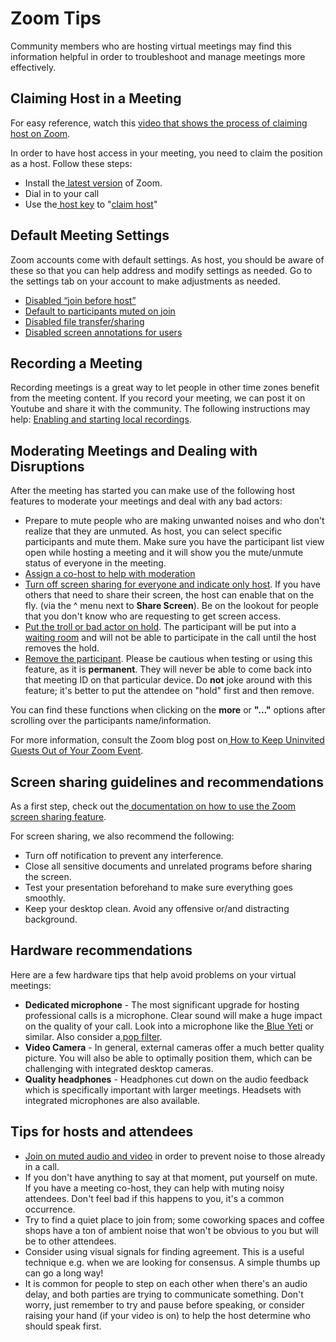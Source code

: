 # Zoom Tips

Community members who are hosting virtual meetings may find this information helpful in order to troubleshoot and manage meetings more effectively.

## Claiming Host in a Meeting

For easy reference, watch this [video that shows the process of claiming host on Zoom](https://drive.google.com/open?id=1wBT7mTFlX3QefhMkqwPpqf9VlX1J-Jij).

In order to have host access in your meeting, you need to claim the position as a host. Follow these steps:

* Install the[ latest version](https://zoom.us/download) of Zoom.
* Dial in to your call
* Use the[ host key](https://support.zoom.us/hc/en-us/articles/205172555-Host-Key) to "[claim host](https://support.zoom.us/hc/en-us/articles/115001315866-Claiming-host-in-Zoom-Rooms-using-the-host-key)"

## Default Meeting Settings

Zoom accounts come with default settings. As host, you should be aware of these so that you can help address and modify settings as needed. Go to the settings tab on your account to make adjustments as needed.

* [Disabled “join before host”](https://support.zoom.us/hc/en-us/articles/202828525-Join-Before-Host)
* [Default to participants muted on join](https://support.zoom.us/hc/en-us/articles/115005759423-Managing-participants-in-a-meeting)
* [Disabled file transfer/sharing](https://support.zoom.us/hc/en-us/articles/209605493-In-meeting-file-transfer)
* [Disabled screen annotations for users](https://support.zoom.us/hc/en-us/articles/115005706806)

## Recording a Meeting

Recording meetings is a great way to let people in other time zones benefit from the meeting content. If you record your meeting, we can post it on Youtube and share it with the community. The following instructions may help: [Enabling and starting local recordings](https://support.zoom.us/hc/en-us/articles/201362473-Local-Recording).

## Moderating Meetings and Dealing with Disruptions

After the meeting has started you can make use of the following host features to moderate your meetings and deal with any bad actors:

* Prepare to mute people who are making unwanted noises and who don't realize that they are unmuted. As host, you can select specific participants and mute them. Make sure you have the participant list view open while hosting a meeting and it will show you the mute/unmute status of everyone in the meeting.
* [Assign a co-host to help with moderation](https://support.zoom.us/hc/en-us/articles/206330935-Enabling-and-adding-a-co-host)
* [Turn off screen sharing for everyone and indicate only host](https://support.zoom.us/hc/en-us/articles/115005759423). If you have others that need to share their screen, the host can enable that on the fly. (via the ^ menu next to **Share Screen**). Be on the lookout for people that you don't know who are requesting to get screen access.
* [Put the troll or bad actor on hold](https://support.zoom.us/hc/en-us/articles/201362813-Attendee-on-hold). The participant will be put into a [waiting room](https://support.zoom.us/hc/en-us/articles/115000332726-Waiting-Room) and will not be able to participate in the call until the host removes the hold.
* [Remove the participant](https://support.zoom.us/hc/en-us/articles/115005759423-Managing-participants-in-a-meeting). Please be cautious when testing or using this feature, as it is **permanent**. They will never be able to come back into that meeting ID on that particular device. Do **not** joke around with this feature; it's better to put the attendee on "hold" first and then remove.

You can find these functions when clicking on the **more** or **"..."** options after scrolling over the participants name/information.

For more information, consult the Zoom blog post on[ How to Keep Uninvited Guests Out of Your Zoom Event](https://blog.zoom.us/wordpress/2020/03/20/keep-uninvited-guests-out-of-your-zoom-event/).

## Screen sharing guidelines and recommendations

As a first step, check out the[ documentation on how to use the Zoom screen sharing feature](https://support.zoom.us/hc/en-us/articles/201362153-How-Do-I-Share-My-Screen).

For screen sharing, we also recommend the following:

* Turn off notification to prevent any interference.
* Close all sensitive documents and unrelated programs before sharing the screen.
* Test your presentation beforehand to make sure everything goes smoothly.
* Keep your desktop clean. Avoid any offensive or/and distracting background.

## Hardware recommendations

Here are a few hardware tips that help avoid problems on your virtual meetings:

* **Dedicated microphone** - The most significant upgrade for hosting professional calls is a microphone. Clear sound will make a huge impact on the quality of your call. Look into a microphone like the[ Blue Yeti](https://www.bluedesigns.com/products/yeti/) or similar. Also consider a[ pop filter](https://en.wikipedia.org/wiki/Pop_filter).
* **Video Camera** - In general, external cameras offer a much better quality picture. You will also be able to optimally position them, which can be challenging with integrated desktop cameras.
* **Quality headphones** - Headphones cut down on the audio feedback which is specifically important with larger meetings. Headsets with integrated microphones are also available.

## Tips for hosts and attendees

* [Join on muted audio and video](https://support.zoom.us/hc/en-us/articles/203024649-Video-Or-Microphone-Off-By-Attendee) in order to prevent noise to those already in a call.
* If you don't have anything to say at that moment, put yourself on mute. If you have a meeting co-host, they can help with muting noisy attendees. Don't feel bad if this happens to you, it's a common occurrence.
* Try to find a quiet place to join from; some coworking spaces and coffee shops have a ton of ambient noise that won't be obvious to you but will be to other attendees. 
* Consider using visual signals for finding agreement. This is a useful technique e.g. when we are looking for consensus. A simple thumbs up can go a long way!
* It is common for people to step on each other when there's an audio delay, and both parties are trying to communicate something. Don't worry, just remember to try and pause before speaking, or consider raising your hand (if your video is on) to help the host determine who should speak first.
